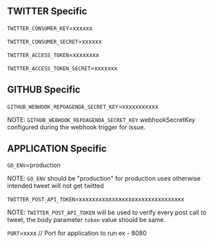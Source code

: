 ## TWITTER Specific

`TWITTER_CONSUMER_KEY`=xxxxxx

`TWITTER_CONSUMER_SECRET`=xxxxxx

`TWITTER_ACCESS_TOKEN`=xxxxxxxx

`TWITTER_ACCESS_TOKEN_SECRET`=xxxxxxx

## GITHUB Specific

`GITHUB_WEBHOOK_REPOAGENDA_SECRET_KEY`=xxxxxxxxxxx

NOTE: `GITHUB_WEBHOOK_REPOAGENDA_SECRET_KEY` webhookSecretKey configured during the webhook trigger for issue.

## APPLICATION Specific

`GO_ENV`=production

NOTE: `GO_ENV` should be "production" for production uses otherwise intended tweet will not get twitted

`TWITTER_POST_API_TOKEN`=xxxxxxxxxxxxxxxxxxxxxxxxxxxxxxxx

NOTE: `TWITTER_POST_API_TOKEN` will be used to verify every post call to tweet, the body parameter `token` value should be same.

`PORT`=xxxx // Port for application to run ex - 8080
